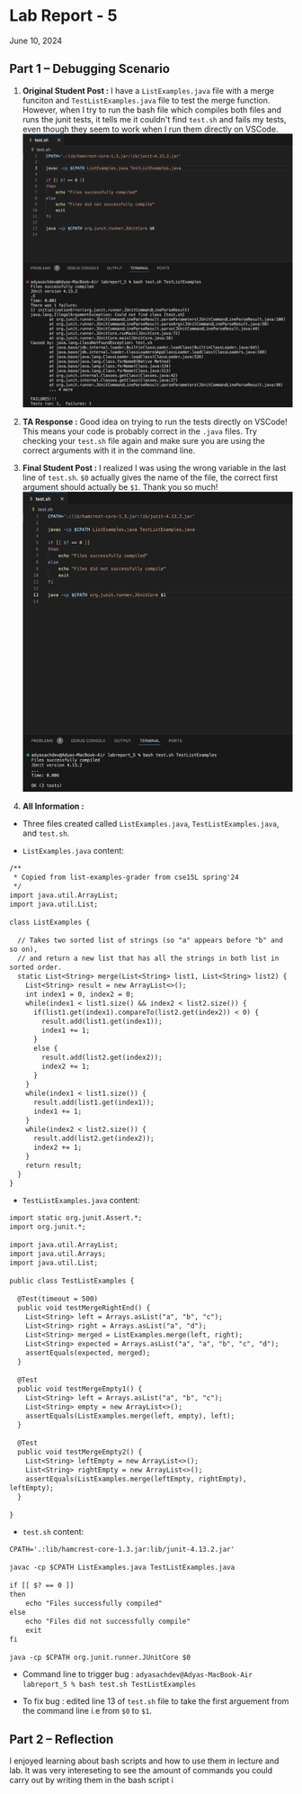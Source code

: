 # Lab Report - 5
June 10, 2024

## Part 1 – Debugging Scenario

1. **Original Student Post :**
   I have a `ListExamples.java` file with a merge funciton and `TestListExamples.java` file to test the merge function. However, when I try to run the bash file which compiles both files and runs the junit tests, it tells me it couldn't find `test.sh` and fails my tests, even though they seem to work when I run them directly on VSCode.
![Image](/labreport_5_problem.png)

2. **TA Response :**
   Good idea on trying to run the tests directly on VSCode! This means your code is probably correct in the `.java` files. Try checking your `test.sh` file again and make sure you are using the correct arguments with it in the command line.

3. **Final Student Post :**
   I realized I was using the wrong variable in the last line of `test.sh`. `$0` actually gives the name of the file, the correct first argument should actually be `$1`. Thank you so much!
  ![Image](/labreport_5_solution.png)

4. **All Information :**
- Three files created called `ListExamples.java`, `TestListExamples.java`, and `test.sh`.
  
- `ListExamples.java` content:
```
/**
 * Copied from list-examples-grader from cse15L spring'24
 */
import java.util.ArrayList;
import java.util.List;

class ListExamples {
    
  // Takes two sorted list of strings (so "a" appears before "b" and so on),
  // and return a new list that has all the strings in both list in sorted order.
  static List<String> merge(List<String> list1, List<String> list2) {
    List<String> result = new ArrayList<>();
    int index1 = 0, index2 = 0;
    while(index1 < list1.size() && index2 < list2.size()) {
      if(list1.get(index1).compareTo(list2.get(index2)) < 0) {
        result.add(list1.get(index1));
        index1 += 1;
      }
      else {
        result.add(list2.get(index2));
        index2 += 1;
      }
    }
    while(index1 < list1.size()) {
      result.add(list1.get(index1));
      index1 += 1;
    }
    while(index2 < list2.size()) {
      result.add(list2.get(index2));
      index2 += 1;
    }
    return result;
  }
}
```

- `TestListExamples.java` content:
```
import static org.junit.Assert.*;
import org.junit.*;

import java.util.ArrayList;
import java.util.Arrays;
import java.util.List;

public class TestListExamples {

  @Test(timeout = 500)
  public void testMergeRightEnd() {
    List<String> left = Arrays.asList("a", "b", "c");
    List<String> right = Arrays.asList("a", "d");
    List<String> merged = ListExamples.merge(left, right);
    List<String> expected = Arrays.asList("a", "a", "b", "c", "d");
    assertEquals(expected, merged);
  }

  @Test
  public void testMergeEmpty1() {
    List<String> left = Arrays.asList("a", "b", "c");
    List<String> empty = new ArrayList<>();
    assertEquals(ListExamples.merge(left, empty), left);
  }

  @Test
  public void testMergeEmpty2() {
    List<String> leftEmpty = new ArrayList<>();
    List<String> rightEmpty = new ArrayList<>();
    assertEquals(ListExamples.merge(leftEmpty, rightEmpty), leftEmpty);
  }

}
```

- `test.sh` content:
```
CPATH='.:lib/hamcrest-core-1.3.jar:lib/junit-4.13.2.jar'

javac -cp $CPATH ListExamples.java TestListExamples.java 

if [[ $? == 0 ]]
then 
    echo "Files successfully compiled"
else 
    echo "Files did not successfully compile"
    exit
fi

java -cp $CPATH org.junit.runner.JUnitCore $0
```

- Command line to trigger bug : `adyasachdev@Adyas-MacBook-Air labreport_5 % bash test.sh TestListExamples`

- To fix bug : edited line 13 of `test.sh` file to take the first arguement from the command line i.e from `$0` to `$1`. 


## Part 2 – Reflection
I enjoyed learning about bash scripts and how to use them in lecture and lab. It was very intereseting to see the amount of commands you could carry out by writing them in the bash script i
